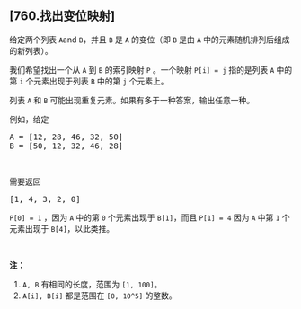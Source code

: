 ## [760.找出变位映射]
<p>给定两个列表 <code>A</code>and <code>B</code>，并且 <code>B</code> 是 <code>A</code> 的变位（即&nbsp;<code>B</code> 是由&nbsp;<code>A</code> 中的元素随机排列后组成的新列表）。</p>

<p>我们希望找出一个从 <code>A</code> 到 <code>B</code>&nbsp;的索引映射 <code>P</code> 。一个映射 <code>P[i] = j</code>&nbsp;指的是列表&nbsp;<code>A</code> 中的第 <code>i</code> 个元素出现于列表&nbsp;<code>B</code> 中的第 <code>j</code> 个元素上。</p>

<p>列表 <code>A</code> 和 <code>B</code> 可能出现重复元素。如果有多于一种答案，输出任意一种。</p>

<p>例如，给定</p>

<pre>A = [12, 28, 46, 32, 50]
B = [50, 12, 32, 46, 28]
</pre>

<p>&nbsp;</p>

<p>需要返回</p>

<pre>[1, 4, 3, 2, 0]
</pre>

<p><code>P[0] = 1</code>&nbsp;，因为 <code>A</code> 中的第 <code>0</code> 个元素出现于 <code>B[1]</code>，而且 <code>P[1] = 4</code> 因为 <code>A</code> 中第 <code>1</code> 个元素出现于 <code>B[4]</code>，以此类推。</p>

<p>&nbsp;</p>

<p><strong>注：</strong></p>

<ol>
	<li><code>A, B</code>&nbsp;有相同的长度，范围为&nbsp;<code>[1, 100]</code>。</li>
	<li><code>A[i], B[i]</code> 都是范围在&nbsp;<code>[0, 10^5]</code> 的整数。</li>
</ol>

<p>&nbsp;</p>
